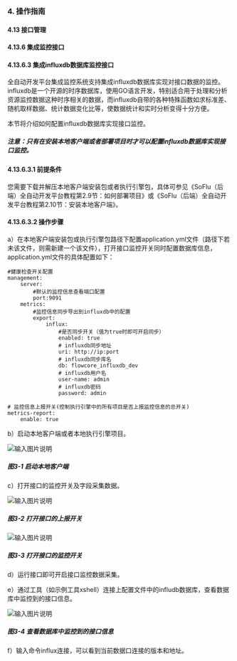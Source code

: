### 4. 操作指南

#### 4.13 接口管理

#### 4.13.6 集成监控接口

#### 4.13.6.3 集成influxdb数据库监控接口

全自动开发平台集成监控系统支持集成influxdb数据库实现对接口数据的监控。influxdb是一个开源的时序数据库，使用GO语言开发，特别适合用于处理和分析资源监控数据这种时序相关的数据，而influxdb自带的各种特殊函数如求标准差、随机取样数据、统计数据变化比等，使数据统计和实时分析变得十分方便。

本节将介绍如何配置influxdb数据库实现接口监控。

##### 注意：只有在安装本地客户端或者部署项目时才可以配置influxdb数据库实现接口监控。

#### 4.13.6.3.1 前提条件

您需要下载并解压本地客户端安装包或者执行引擎包，具体可参见《SoFlu（后端）全自动开发平台教程第2.9节：如何部署项目》或《SoFlu（后端）全自动开发平台教程第2.10节：安装本地客户端》。

#### 4.13.6.3.2 操作步骤

a）在本地客户端安装包或执行引擎包路径下配置application.yml文件（路径下若未该文件，则需新建一个该文件），打开接口监控开关同时配置数据库信息，application.yml文件的具体配置如下：

```
#健康检查开关配置
management:
    server:
        #默认的监控信息查看端口配置
        port:9091
    metrics:
        #监控信息同步导出到influxdb中的配置
        export:
            influx:
                #是否同步开关（值为true时即可开启同步）
                enabled: true
                # influxdb同步地址
                uri: http://ip:port
                # influxdb同步库名
                db: flowcore_influxdb_dev
                # influxdb用户名
                user-name: admin
                # influxdb密码
                password: admin

# 监控信息上报开关(控制执行引擎中的所有项目是否上报监控信息的总开关)
metrics-report:
    enable: true
```

b）启动本地客户端或者本地执行引擎项目。

![输入图片说明](../../../../../images/SoFlu%EF%BC%88%E5%90%8E%E7%AB%AF%EF%BC%89%E5%BC%80%E5%8F%91%E5%B9%B3%E5%8F%B0/1.%20%E6%9C%80%E6%96%B0%E7%89%88%E6%9C%AC%20-%20%E6%9B%B4%E6%96%B0%E6%97%A5%E6%9C%9F%20-%202022.10.08/4.%20%E6%93%8D%E4%BD%9C%E6%8C%87%E5%8D%97/13.%20%E6%8E%A5%E5%8F%A3%E7%AE%A1%E7%90%86/6.%20%E9%9B%86%E6%88%90%E7%9B%91%E6%8E%A7%E6%8E%A5%E5%8F%A3/3-1.png)

##### 图3-1 启动本地客户端

c）打开接口的监控开关及字段采集数据。

![输入图片说明](../../../../../images/SoFlu%EF%BC%88%E5%90%8E%E7%AB%AF%EF%BC%89%E5%BC%80%E5%8F%91%E5%B9%B3%E5%8F%B0/1.%20%E6%9C%80%E6%96%B0%E7%89%88%E6%9C%AC%20-%20%E6%9B%B4%E6%96%B0%E6%97%A5%E6%9C%9F%20-%202022.10.08/4.%20%E6%93%8D%E4%BD%9C%E6%8C%87%E5%8D%97/13.%20%E6%8E%A5%E5%8F%A3%E7%AE%A1%E7%90%86/6.%20%E9%9B%86%E6%88%90%E7%9B%91%E6%8E%A7%E6%8E%A5%E5%8F%A3/3-2.png)

##### 图3-2 打开接口的上报开关

![输入图片说明](../../../../../images/SoFlu%EF%BC%88%E5%90%8E%E7%AB%AF%EF%BC%89%E5%BC%80%E5%8F%91%E5%B9%B3%E5%8F%B0/1.%20%E6%9C%80%E6%96%B0%E7%89%88%E6%9C%AC%20-%20%E6%9B%B4%E6%96%B0%E6%97%A5%E6%9C%9F%20-%202022.10.08/4.%20%E6%93%8D%E4%BD%9C%E6%8C%87%E5%8D%97/13.%20%E6%8E%A5%E5%8F%A3%E7%AE%A1%E7%90%86/6.%20%E9%9B%86%E6%88%90%E7%9B%91%E6%8E%A7%E6%8E%A5%E5%8F%A3/3-3.png)

##### 图3-3 打开接口的监控开关

d）运行接口即可开启接口监控数据采集。

e）通过工具（如示例工具xshell）连接上配置文件中的infludb数据库，查看数据库中监控到的接口信息。

![输入图片说明](../../../../../images/SoFlu%EF%BC%88%E5%90%8E%E7%AB%AF%EF%BC%89%E5%BC%80%E5%8F%91%E5%B9%B3%E5%8F%B0/1.%20%E6%9C%80%E6%96%B0%E7%89%88%E6%9C%AC%20-%20%E6%9B%B4%E6%96%B0%E6%97%A5%E6%9C%9F%20-%202022.10.08/4.%20%E6%93%8D%E4%BD%9C%E6%8C%87%E5%8D%97/13.%20%E6%8E%A5%E5%8F%A3%E7%AE%A1%E7%90%86/6.%20%E9%9B%86%E6%88%90%E7%9B%91%E6%8E%A7%E6%8E%A5%E5%8F%A3/3-4.png)

##### 图3-4 查看数据库中监控到的接口信息

f）输入命令influx连接，可以看到当前数据口连接的版本和地址。
